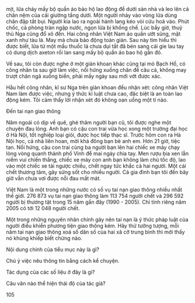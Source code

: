 mịt, lửa cháy mấy bộ quần áo bảo hộ lao động để dưới sàn nhà và leo lên cả chăn nệm của cái giường tầng dưới. Một người nhảy vào vòng lửa dùng chăn đập tắt bụi. Người kia lao ra ngoài hành lang kéo vòi cứu hoả vào. Phút chốc, cả phòng tràn ngập nước, ngọn lửa bị khống chế. Lúc bấy giờ, thuỷ thủ Nga cũng đổ xô đến. Hai công nhân Việt Nam áo quần ướt sũng, mặt xanh như tàu lá. May mà chưa bảo động toàn giàn. Sau này tìm hiểu thì được biết, lửa từ một mẩu thuốc lá chưa dụi tắt đã bén sang cái gie lau tay có dung dịch axeton rồi lan sang mấy bộ quần áo bao hộ gần đó.

Về sau, tôi còn được nghe ở một giàn khoan khác cũng tại mỏ Bạch Hổ, có công nhân ta sau giờ làm việc, nổi hứng xuống chân đế câu cá, không may trượt chân ngã xuống biển, phải mấy ngày sau mới vớt được xác.

Hẳu hết công nhân, kĩ sư Nga trên giàn khoan đều nhận xét: công nhân Việt Nam làm được việc, nhưng ý thức kỉ luật chưa cao, đặc biệt là an toàn lao động kém. Tôi cảm thấy lời nhận xét đó không oan uổng một tí nào.

Đến tai nạn giao thông

Năm ngoái có dịp về quê, ghé thăm người bạn cũ, tôi được nghe một chuyện đau lòng. Anh bạn có cậu con trai vừa học xong một trường đại học ở Hà Nội, tốt nghiệp loại giỏi, được học tiếp thạc sĩ. Trước hôm con ra Hà Nội học, cả nhà liên hoan, mời khá đông bạn bè anh em. Hơn 21 giờ, tiệc tan. Nổi hứng, cậu con trai cùng ba người bạn lên hai chiếc xe máy chạy lòng vòng quanh thành phố Vinh để mai ngày chia tay. Men rượu bia xen lẫn niềm vui chiến thắng, chiếc xe máy con anh bạn không làm chủ tốc độ, lao vào một chiếc xe tải ngược chiều, chết ngay tức khắc cả hai người. Một cái chết thương tâm, gây sửng sốt cho nhiều người. Cả gia đình bạn tôi đến bây giờ vẫn chưa vơi được nỗi đau mất mát.

Việt Nam là một trong những nước có số vụ tai nạn giao thông nhiều nhất thế giới. 276 873 vụ tai nạn giao thông làm 113 754 người chết và 296 592 người bị thương tật trong 15 năm gần đây (1990 - 2005). Chỉ tính riêng năm 2005 có tới 12 048 người chết.

Một trong những nguyên nhân chính gây nên tai nạn là ý thức pháp luật của người điều khiển phương tiện giao thông kém. Hãy thử tưởng tượng, mỗi năm tai nạn giao thông xoá sổ dân số của hai xã cỡ trung bình thì mới thấy nó khủng khiếp biết chừng nào.

Nội dung chính của tiểu mục này là gì?

Chú ý việc nêu thông tin bằng cách kể chuyện.

Tác dụng của các số liệu ở đây là gì?

Câu văn nào thể hiện thái độ của tác giả?

105